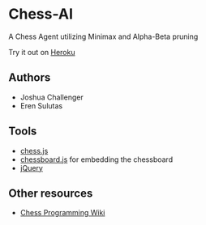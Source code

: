# Chess-AI

A Chess Agent utilizing Minimax and Alpha-Beta pruning

Try it out on [Heroku](https://chess-agent.herokuapp.com/)

## Authors
- Joshua Challenger
- Eren Sulutas

## Tools 

- [chess.js](https://github.com/jhlywa/chess.js)
- [chessboard.js](https://www.chessboardjs.com/) for embedding the chessboard
- [jQuery](https://jquery.com/)

## Other resources

- [Chess Programming Wiki](https://www.chessprogramming.org/)
